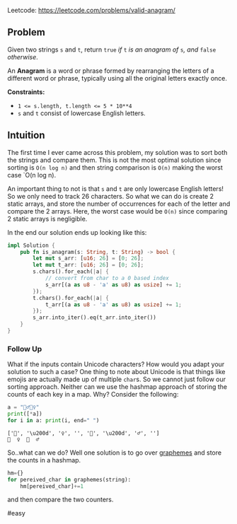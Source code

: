 Leetcode: https://leetcode.com/problems/valid-anagram/

## Problem
Given two strings `s` and `t`, return `true` _if_ `t` _is an anagram of_ `s`_, and_ `false` _otherwise_.

An **Anagram** is a word or phrase formed by rearranging the letters of a different word or phrase, typically using all the original letters exactly once.

**Constraints:**

- `1 <= s.length, t.length <= 5 * 10**4`
- `s` and `t` consist of lowercase English letters.

## Intuition
The first time I ever came across this problem, my solution was to sort both the strings and compare them.  This is not the most optimal solution since sorting is `O(n log n)` and then string comparison is `O(n)` making the worst case `O(n log n). 

An important thing to not is that `s` and `t` are only lowercase English letters! So we only need to track 26 characters. 
So what we can do is create 2 static arrays, and store the number of occurrences for each of the letter and compare the 2 arrays. 
Here, the worst case would be `O(n)` since comparing 2 static arrays is negligible.

In the end our solution ends up looking like this:
```rust
impl Solution {
    pub fn is_anagram(s: String, t: String) -> bool {
        let mut s_arr: [u16; 26] = [0; 26];
        let mut t_arr: [u16; 26] = [0; 26];
        s.chars().for_each(|a| {
	        // convert from char to a 0 based index
            s_arr[(a as u8 - 'a' as u8) as usize] += 1;
        });
        t.chars().for_each(|a| {
            t_arr[(a as u8 - 'a' as u8) as usize] += 1;
        });
        s_arr.into_iter().eq(t_arr.into_iter())
    }
}

```

### Follow Up
What if the inputs contain Unicode characters? How would you adapt your solution to such a case?
One thing to note about Unicode is that things like emojis are actually made up of multiple `char`s.
So we cannot just follow our sorting approach. Neither can we use the hashmap approach of storing the counts of each key in a map. Why?
Consider the following:
```python
a = "🙋‍♂️🙋‍♀️"
print([*a])
for i in a: print(i, end=" ")
```

```
['🙋', '\u200d', '♀', '️', '🙆', '\u200d', '♂', '️']
🙋 ‍ ♀ ️ 🙆 ‍ ♂ ️
```
So..what can we do?
Well one solution is to go over [graphemes](https://pypi.org/project/grapheme/) and store the counts in a hashmap.
```python
hm={}
for pereived_char in graphemes(string):
	hm[pereived_char]+=1
```
and then compare the two counters.

#easy 